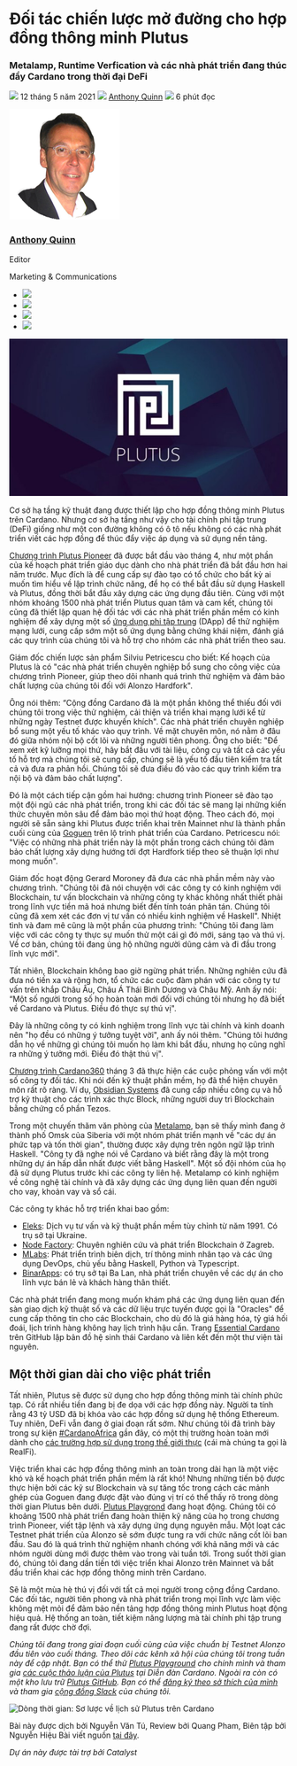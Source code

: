 # Đối tác chiến lược mở đường cho hợp đồng thông minh Plutus

### **Metalamp, Runtime Verfication và các nhà phát triển đang thúc đẩy Cardano trong thời đại DeFi**

![](img/2021-05-12-developers-add-muscle-to-plutus-smart-contracts-on-cardano-for-defi.002.png) 12 tháng 5 năm 2021 ![](img/2021-05-12-developers-add-muscle-to-plutus-smart-contracts-on-cardano-for-defi.002.png) [Anthony Quinn](tmp//en/blog/authors/anthony-quinn/page-1/) ![](img/2021-05-12-developers-add-muscle-to-plutus-smart-contracts-on-cardano-for-defi.003.png) 6 phút đọc

![Anthony Quinn](img/2021-05-12-developers-add-muscle-to-plutus-smart-contracts-on-cardano-for-defi.004.png)[](tmp//en/blog/authors/anthony-quinn/page-1/)

### [**Anthony Quinn**](tmp//en/blog/authors/anthony-quinn/page-1/)

Editor

Marketing &amp; Communications

- ![](img/2021-05-12-developers-add-muscle-to-plutus-smart-contracts-on-cardano-for-defi.005.png)[](mailto:anthony.quinn@iohk.io "Email")
- ![](img/2021-05-12-developers-add-muscle-to-plutus-smart-contracts-on-cardano-for-defi.006.png)[](https://www.youtube.com/watch?v=KkcAic12dvc "YouTube")
- ![](img/2021-05-12-developers-add-muscle-to-plutus-smart-contracts-on-cardano-for-defi.007.png)[](https://www.linkedin.com/in/tony-quinn-frsa-0b093229 "LinkedIn")
- ![](img/2021-05-12-developers-add-muscle-to-plutus-smart-contracts-on-cardano-for-defi.008.png)[](https://twitter.com/IohkT "Twitter")

![Đối tác chiến lược mở đường cho hợp đồng thông minh Plutus](img/2021-05-12-developers-add-muscle-to-plutus-smart-contracts-on-cardano-for-defi.009.jpeg)

Cơ sở hạ tầng kỹ thuật đang được thiết lập cho hợp đồng thông minh Plutus trên Cardano. Nhưng cơ sở hạ tầng như vậy cho tài chính phi tập trung (DeFi) giống như một con đường không có ô tô nếu không có các nhà phát triển viết các hợp đồng để thúc đẩy việc áp dụng và sử dụng nền tảng.

[Chương trình Plutus Pioneer](https://iohk.io/en/blog/posts/2021/04/01/everything-you-need-to-know-about-our-new-plutus-pioneer-program/) đã được bắt đầu vào tháng 4, như một phần của kế hoạch phát triển giáo dục dành cho nhà phát triển đã bắt đầu hơn hai năm trước. Mục đích là để cung cấp sự đào tạo có tổ chức cho bất kỳ ai muốn tìm hiểu về lập trình chức năng, để họ có thể bắt đầu sử dụng Haskell và Plutus, đồng thời bắt đầu xây dựng các ứng dụng đầu tiên. Cùng với một nhóm khoảng 1500 nhà phát triển Plutus quan tâm và cam kết, chúng tôi cũng đã thiết lập quan hệ đối tác với các nhà phát triển phần mềm có kinh nghiệm để xây dựng một số [ứng dụng phi tập trung](https://github.com/input-output-hk/plutus-use-cases) (DApp) để thử nghiệm mạng lưới, cung cấp sớm một số ứng dụng bằng chứng khái niệm, đánh giá các quy trình của chúng tôi và hỗ trợ cho nhóm các nhà phát triển theo sau.

Giám đốc chiến lược sản phẩm Silviu Petricescu cho biết: Kế hoạch của Plutus là có "các nhà phát triển chuyên nghiệp bổ sung cho công việc của chương trình Pioneer, giúp theo dõi nhanh quá trình thử nghiệm và đảm bảo chất lượng của chúng tôi đối với Alonzo Hardfork".

Ông nói thêm: “Cộng đồng Cardano đã là một phần không thể thiếu đối với chúng tôi trong việc thử nghiệm, cải thiện và triển khai mạng lưới kể từ những ngày Testnet được khuyến khích". Các nhà phát triển chuyên nghiệp bổ sung một yếu tố khác vào quy trình. Về mặt chuyên môn, nó nằm ở đâu đó giữa nhóm nội bộ cốt lõi và những người tiên phong. Ông cho biết: "Để xem xét kỹ lưỡng mọi thứ, hãy bắt đầu với tài liệu, công cụ và tất cả các yếu tố hỗ trợ mà chúng tôi sẽ cung cấp, chúng sẽ là yếu tố đầu tiên kiểm tra tất cả và đưa ra phản hồi. Chúng tôi sẽ đưa điều đó vào các quy trình kiểm tra nội bộ và đảm bảo chất lượng".

Đó là một cách tiếp cận gồm hai hướng: chương trình Pioneer sẽ đào tạo một đội ngũ các nhà phát triển, trong khi các đối tác sẽ mang lại những kiến thức chuyên môn sâu để đảm bảo mọi thứ hoạt động. Theo cách đó, mọi người sẽ sẵn sàng khi Plutus được triển khai trên Mainnet như là thành phần cuối cùng của [Goguen](https://roadmap.cardano.org/en/goguen/) trên lộ trình phát triển của Cardano. Petricescu nói: "Việc có những nhà phát triển này là một phần trong cách chúng tôi đảm bảo chất lượng xây dựng hướng tới đợt Hardfork tiếp theo sẽ thuận lợi như mong muốn".

Giám đốc hoạt động Gerard Moroney đã đưa các nhà phần mềm này vào chương trình. "Chúng tôi đã nói chuyện với các công ty có kinh nghiệm với Blockchain, tư vấn blockchain và những công ty khác không nhất thiết phải trong lĩnh vực tiền mã hoá nhưng biết đến tính toán phân tán. Chúng tôi cũng đã xem xét các đơn vị tư vấn có nhiều kinh nghiệm về Haskell". Nhiệt tình và đam mê cũng là một phần của phương trình: "Chúng tôi đang làm việc với các công ty thực sự muốn thử một cái gì đó mới, sáng tạo và thú vị. Về cơ bản, chúng tôi đang ủng hộ những người dũng cảm và đi đầu trong lĩnh vực mới".

Tất nhiên, Blockchain không bao giờ ngừng phát triển. Những nghiên cứu đã đưa nó tiến xa và rộng hơn, tổ chức các cuộc đàm phán với các công ty tư vấn trên khắp Châu Âu, Châu Á Thái Bình Dương và Châu Mỹ. Anh ấy nói: “Một số người trong số họ hoàn toàn mới đối với chúng tôi nhưng họ đã biết về Cardano và Plutus. Điều đó thực sự thú vị".

Đây là những công ty có kinh nghiệm trong lĩnh vực tài chính và kinh doanh nên "họ đều có những ý tưởng tuyệt vời", anh ấy nói thêm. "Chúng tôi hướng dẫn họ về những gì chúng tôi muốn họ làm khi bắt đầu, nhưng họ cũng nghĩ ra những ý tưởng mới. Điều đó thật thú vị".

[Chương trình Cardano360](https://www.youtube.com/watch?v=ULBLgPgxtN8&t=4406s) tháng 3 đã thực hiện các cuộc phỏng vấn với một số công ty đối tác. Khi nói đến kỹ thuật phần mềm, họ đã thể hiện chuyên môn rất rõ ràng. Ví dụ, [Obsidian Systems](https://obsidian.systems/) đã cung cấp nhiều công cụ và hỗ trợ kỹ thuật cho các trình xác thực Block, những người duy trì Blockchain bằng chứng cổ phần Tezos.

Trong một chuyến thăm văn phòng của [Metalamp](https://en.metalamp.io/), bạn sẽ thấy mình đang ở thành phố Omsk của Siberia với một nhóm phát triển mạnh về "các dự án phức tạp và tốn thời gian", thường được xây dựng trên ngôn ngữ lập trình Haskell. "Công ty đã nghe nói về Cardano và biết rằng đây là một trong những dự án hấp dẫn nhất được viết bằng Haskell". Một số đội nhóm của họ đã sử dụng Plutus trước khi các công ty liên hệ. Metalamp có kinh nghiệm về công nghệ tài chính và đã xây dựng các ứng dụng liên quan đến người cho vay, khoản vay và sổ cái.

Các công ty khác hỗ trợ triển khai bao gồm:

- [Eleks](https://eleks.com/): Dịch vụ tư vấn và kỹ thuật phần mềm tùy chỉnh từ năm 1991. Có trụ sở tại Ukraine.
- [Node Factory](https://nodefactory.io/): Chuyên nghiên cứu và phát triển Blockchain ở Zagreb.
- [MLabs](https://www.mlabs.city/): Phát triển trình biên dịch, trí thông minh nhân tạo và các ứng dụng DevOps, chủ yếu bằng Haskell, Python và Typescript.
- [BinarApps](https://binarapps.com/): có trụ sở tại Ba Lan, nhà phát triển chuyên về các dự án cho lĩnh vực bán lẻ và khách hàng thân thiết.

Các nhà phát triển đang mong muốn khám phá các ứng dụng liên quan đến sàn giao dịch kỹ thuật số và các dữ liệu trực tuyến được gọi là "Oracles" để cung cấp thông tin cho các Blockchain, cho dù đó là giá hàng hóa, tỷ giá hối đoái, lịch trình hàng không hay lịch trình hậu cần. Trang [Essential Cardano](https://github.com/input-output-hk/essential-cardano/blob/main/essential-cardano-list.md) trên GitHub lập bản đồ hệ sinh thái Cardano và liên kết đến một thư viện tài nguyên.

## **Một thời gian dài cho việc phát triển**

Tất nhiên, Plutus sẽ được sử dụng cho hợp đồng thông minh tài chính phức tạp. Có rất nhiều tiền đang bị đe dọa với các hợp đồng này. Người ta tính rằng 43 tỷ USD đã bị khóa vào các hợp đồng sử dụng hệ thống Ethereum. Tuy nhiên, DeFi vẫn đang ở giai đoạn rất sớm. Như chúng tôi đã trình bày trong sự kiện [#CardanoAfrica](https://africa.cardano.org/) gần đây, có một thị trường hoàn toàn mới dành cho [các trường hợp sử dụng trong thế giới thực](https://www.youtube.com/watch?v=MhIYXIMJNno&t=1012s) (cái mà chúng ta gọi là RealFi).

Việc triển khai các hợp đồng thông minh an toàn trong dài hạn là một việc khó và kế hoạch phát triển phần mềm là rất khó! Nhưng những tiến bộ được thực hiện bởi các kỹ sư Blockchain và sự tăng tốc trong cách các mảnh ghép của Goguen đang được đặt vào đúng vị trí có thể thấy rõ trong dòng thời gian Plutus bên dưới. [Plutus Playgrond](https://playground.plutus.iohkdev.io/) đang hoạt động. Chúng tôi có khoảng 1500 nhà phát triển đang hoàn thiện kỹ năng của họ trong chương trình Pioneer, viết tập lệnh và xây dựng ứng dụng nguyên mẫu. Một loạt các Testnet phát triển của Alonzo sẽ sớm được tung ra với chức năng cốt lõi ban đầu. Sau đó là quá trình thử nghiệm nhanh chóng với khả năng mới và các nhóm người dùng mới được thêm vào trong vài tuần tới. Trong suốt thời gian đó, chúng tôi đang dần tiến tới việc triển khai Alonzo trên Mainnet và bắt đầu triển khai các hợp đồng thông minh trên Cardano.

Sẽ là một mùa hè thú vị đối với tất cả mọi người trong cộng đồng Cardano. Các đối tác, người tiên phong và nhà phát triển trong mọi lĩnh vực làm việc không mệt mỏi để đảm bảo nền tảng hợp đồng thông minh Plutus hoạt động hiệu quả. Hệ thống an toàn, tiết kiệm năng lượng mà tài chính phi tập trung đang rất được chờ đợi.

*Chúng tôi đang trong giai đoạn cuối cùng của việc chuẩn bị Testnet Alonzo đầu tiên vào cuối tháng. Theo dõi các kênh xã hội của chúng tôi trong tuần này để cập nhật. Bạn có thể thử [Plutus Playground](https://playground.plutus.iohkdev.io/) cho chính mình và tham gia [các cuộc thảo luận của Plutus](https://forum.cardano.org/c/developers/cardano-plutus/148) tại Diễn đàn Cardano. Ngoài ra còn có một kho lưu trữ [Plutus GitHub](https://github.com/input-output-hk/plutus). Bạn có thể [đăng ký theo sở thích của mình](https://input-output.typeform.com/to/gQ0t9ep5) và tham gia [cộng đồng Slack](https://iohkdevcommunity.slack.com/join/shared_invite/zt-mdvb06fr-8Tv8pjl~iR0~lGrimqK_yg#/shared-invite/email) của chúng tôi.*

![Dòng thời gian: Sơ lược về lịch sử Plutus trên Cardano](img/2021-05-12-developers-add-muscle-to-plutus-smart-contracts-on-cardano-for-defi.010.png)

Bài này được dịch bởi Nguyễn Văn Tú, Review bởi Quang Pham, Biên tập bởi Nguyễn Hiệu
 Bài viết nguồn [tại đây](https://iohk.io/en/blog/posts/2021/05/12/developers-add-muscle-to-plutus-smart-contracts-on-cardano-for-defi). 
 
 *Dự án này được tài trợ bởi Catalyst*
